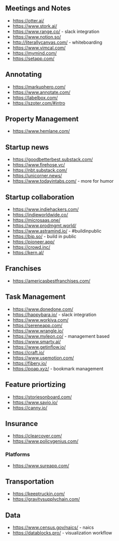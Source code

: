 

## Meetings and Notes
* https://otter.ai/
* https://www.stork.ai/
* https://www.range.co/ - slack  integration
* https://www.notion.so/
* http://literallycanvas.com/ - whiteboarding
* https://www.vimcal.com/
* https://mymind.com/
* https://setapp.com/ 


## Annotating
* https://markuphero.com/
* https://www.annotate.com/
* https://labelbox.com/
* https://szoter.com/#intro

## Property Management
* https://www.hemlane.com/

## Startup news
* https://goodbetterbest.substack.com/
* https://www.firehose.vc/
* https://nbt.substack.com/
* https://unicorner.news/
* https://www.todayintabs.com/ - more for humor

## Startup collaboration
* https://www.indiehackers.com/
* https://indieworldwide.co/
* https://microsaas.one/
* https://www.prodmgmt.world/
* https://www.astramind.io/ - #buildinpublic
* https://bip.so/ - build in public
* https://pioneer.app/
* https://crowd.inc/
* https://kern.al/

## Franchises
* https://americasbestfranchises.com/


## Task Management
* https://www.donedone.com/
* https://happybara.io/ - slack integration
* https://www.workiva.com/
* https://sereneapp.com/
* https://www.wrangle.io/
* https://www.myleon.co/ - management based
* https://www.smarty.ai/
* https://www.getinflow.io/
* https://craft.io/
* https://www.usemotion.com/
* https://fibery.io/
* https://poap.xyz/ - bookmark management

## Feature priortizing
* https://storiesonboard.com/
* https://www.savio.io/
* https://canny.io/

## Insurance
* https://clearcover.com/
* https://www.policygenius.com/

### Platforms
* https://www.sureapp.com/

## Transportation
* https://keeptruckin.com/
* https://gravitysupplychain.com/

## Data
* https://www.census.gov/naics/ - naics
* https://datablocks.pro/ - visualization workflow
